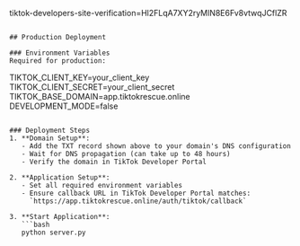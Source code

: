 tiktok-developers-site-verification=Hl2FLqA7XY2ryMlN8E6Fv8vtwqJCflZR
```

## Production Deployment

### Environment Variables
Required for production:
```
TIKTOK_CLIENT_KEY=your_client_key
TIKTOK_CLIENT_SECRET=your_client_secret
TIKTOK_BASE_DOMAIN=app.tiktokrescue.online
DEVELOPMENT_MODE=false
```

### Deployment Steps
1. **Domain Setup**:
   - Add the TXT record shown above to your domain's DNS configuration
   - Wait for DNS propagation (can take up to 48 hours)
   - Verify the domain in TikTok Developer Portal

2. **Application Setup**:
   - Set all required environment variables
   - Ensure callback URL in TikTok Developer Portal matches:
     `https://app.tiktokrescue.online/auth/tiktok/callback`

3. **Start Application**:
   ```bash
   python server.py